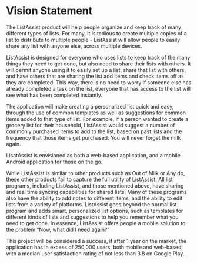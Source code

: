 # Vision Statement
The ListAssist product will help people organize and keep track of many different types of lists. For many, it is tedious to create multiple copies of a list to distribute to multiple people - ListAssist will allow people to easily share any list with anyone else, across multiple devices.

ListAssist is designed for everyone who uses lists to keep track of the many things they need to get done, but also need to share their lists with others. It will permit anyone using it to easily set up a list, share that list with others, and have others that are sharing the list add items and check items off as they are completed. This way, there is no need to worry if someone else has already completed a task on the list, everyone that has access to the list will see what has been completed instantly.

The application will make creating a personalized list quick and easy, through the use of common templates as well as suggestions for common items added to that type of list. For example, if a person wanted to create a grocery list for their household, ListAssist would suggest a number of commonly purchased items to add to the list, based on past lists and the frequency that those items get purchased. You will never forget the milk again.

LisatAssist is envisioned as both a web-based application, and a mobile Android application for those on the go.

While ListAssist is similar to other products such as Out of Milk or Any.do, these other products fail to capture the full utility of ListAssist. All list programs, including ListAssist, and those mentioned above, have sharing and real time syncing capabilities for shared lists. Many of these programs also have the ability to add notes to different items, and the ability to edit lists from a variety of platforms. ListAssist goes beyond the normal list program and adds smart, personalized list options, such as templates for different kinds of lists and suggestions to help you remember what you need to get done. In essence, ListAssist offers people a mobile solution to the problem “Now, what did I need again?”

This project will be considered a success, if after 1 year on the market, the application has in excess of 250,000 users, both mobile and web-based, with a median user satisfaction rating of not less than 3.8 on Google Play.
